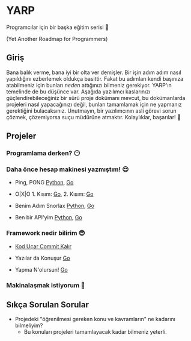 # YARP

Programcılar için bir başka eğitim serisi 🥱

(Yet Another Roadmap for Programmers)

## Giriş

Bana balık verme, bana iyi bir olta ver demişler. Bir işin adım adım nasıl yapıldığını ezberlemek oldukça basittir. Fakat bu adımları kendi başınıza atabilmeniz için bunları *neden* attığınızı bilmeniz gerekiyor. YARP'ın temelinde de bu düşünce var. Aşağıda yazılımcı kaslarınızı güçlendirebileceğiniz bir sürü proje dokümanı mevcut, bu dokümanlarda projeleri nasıl yapacağınızı değil, bunları tamamlamak için ne yapmanız gerektiğini bulacaksınız. Unutmayın, bir yazılımcının asli görevi sorun çözmek, çözemiyorsa suçu müdürüne atmaktır. Kolaylıklar, başarılar! 🚀

## Projeler

### Programlama derken? 😶

### Daha önce hesap makinesi yazmıştım! 😌

- Ping, PONG [Python](https://github.com/log101/YARP/blob/main/projects/python/ping-pong-python.md),  [Go](https://github.com/log101/YARP/blob/main/projects/go/ping-pong-go.md)
- O|X|O 1. Kısım: [Go](https://github.com/log101/YARP/blob/main/projects/go/xox-go.md), 2. Kısım: [Go](https://github.com/log101/YARP/blob/main/projects/go/xox-go-part2.md)

- Benim Adım Snorlax [Python](https://github.com/log101/YARP/blob/main/projects/python/benim-adim-snorlax-python.md), [Go](https://github.com/log101/YARP/blob/main/projects/go/benim-adim-snorlax-go.md)

- Ben bir API'yim [Python](https://github.com/log101/YARP/blob/main/projects/python/ben-bir-apiyim-python.md), [Go](https://github.com/log101/YARP/blob/main/projects/go/ben-bir-apiyim-go.md)
### Framework nedir bilirim 😎

- [Kod Uçar Commit Kalır](https://github.com/log101/YARP/blob/main/projects/git/kod-ucar-commit-kalir.md)

- Yazılar da Konuşur [Go](https://github.com/log101/YARP/blob/main/projects/go/yazilar-da-konusur-go.md)

- Yapma N'olursun! [Go](https://github.com/log101/YARP/blob/main/projects/go/yapma-nolursun-go.md) 

### Makinalaşmak istiyorum 🤖

## Sıkça Sorulan Sorular

- Projedeki "öğrenilmesi gereken konu ve kavramların" ne kadarını bilmeliyim?
  - Bu konuları projeleri tamamlayacak kadar bilmeniz yeterli.
